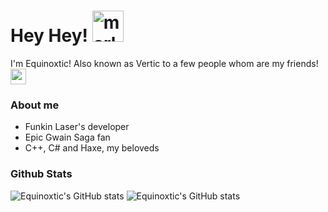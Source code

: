 # Hey Hey! <img src="https://cdn.discordapp.com/attachments/798150104158568448/998215838979076206/marlow_happy.jpg" alt="marlow_happy" width="50"/>

I'm Equinoxtic! Also known as Vertic to a few people whom are my friends!
<img src="https://cdn.discordapp.com/attachments/798150104158568448/998215839188795402/marlow_smile.jpg" alt="marlow_smile" width="25"/>

### About me

* Funkin Laser's developer
* Epic Gwain Saga fan
* C++, C# and Haxe, my beloveds

### Github Stats

![Equinoxtic's GitHub stats](https://github-readme-stats.vercel.app/api/top-langs?username=Equinoxtic&hide=lua&show_icons=true&theme=rose_pine)
![Equinoxtic's GitHub stats](https://github-readme-stats.vercel.app/api?username=Equinoxtic&show_icons=true&theme=rose_pine)

<!--
**Equinoxtic/Equinoxtic** is a ✨ _special_ ✨ repository because its `README.md` (this file) appears on your GitHub profile.
-->
